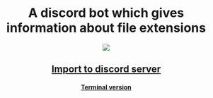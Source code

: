 <h1 align="center">A discord bot which gives information about file extensions</h1>
<p align="center">
<img src="https://user-images.githubusercontent.com/36089310/71481157-c996a380-280d-11ea-9f18-cfe31edc3906.gif">
</p>

<h2 align="center">
<b>
<a href="https://discordapp.com/oauth2/authorize?&client_id=659503927544250379&scope=bot&permissions=8" target="_blank">Import to discord server</a>
</b>
</h2>

<h4 align="center">
<a href="https://github.com/sdushantha/fileinfo" target="_blank">Terminal version</a>
</h4>

